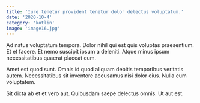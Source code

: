 ```yaml
---
title: 'Iure tenetur provident tenetur dolor delectus voluptatum.'
date: '2020-10-4'
category: 'kotlin'
image: 'image16.jpg'
---
```


Ad natus voluptatum tempora. Dolor nihil qui est quis voluptas praesentium. Et et facere. Et nemo suscipit ipsum a deleniti. Atque minus ipsum necessitatibus quaerat placeat cum.
 Amet est quod sunt. Omnis id quod aliquam debitis temporibus veritatis autem. Necessitatibus sit inventore accusamus nisi dolor eius. Nulla eum voluptatem.
 Sit dicta ab et et vero aut. Quibusdam saepe delectus omnis. Ut aut est.
